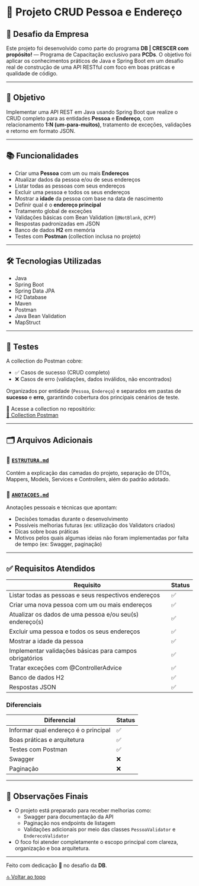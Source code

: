 # 🧠 Projeto CRUD Pessoa e Endereço

## 💼 Desafio da Empresa

Este projeto foi desenvolvido como parte do programa **DB | CRESCER com propósito!** — Programa de Capacitação exclusivo para **PCDs**. O objetivo foi aplicar os conhecimentos práticos de Java e Spring Boot em um desafio real de construção de uma API RESTful com foco em boas práticas e qualidade de código.

---

## 🎯 Objetivo

Implementar uma API REST em Java usando Spring Boot que realize o CRUD completo para as entidades **Pessoa** e **Endereço**, com relacionamento **1:N (um-para-muitos)**, tratamento de exceções, validações e retorno em formato JSON.

---

## 📚 Funcionalidades

- Criar uma **Pessoa** com um ou mais **Endereços**
- Atualizar dados da pessoa e/ou de seus endereços
- Listar todas as pessoas com seus endereços
- Excluir uma pessoa e todos os seus endereços
- Mostrar a **idade** da pessoa com base na data de nascimento
- Definir qual é o **endereço principal**
- Tratamento global de exceções
- Validações básicas com Bean Validation (`@NotBlank`, `@CPF`)
- Respostas padronizadas em JSON
- Banco de dados **H2** em memória
- Testes com **Postman** (collection inclusa no projeto)

---

## 🛠️ Tecnologias Utilizadas

- Java
- Spring Boot
- Spring Data JPA
- H2 Database
- Maven
- Postman
- Java Bean Validation
- MapStruct

---

## 🧪 Testes

A collection do Postman cobre:
- ✅ Casos de sucesso (CRUD completo)
- ❌ Casos de erro (validações, dados inválidos, não encontrados)

Organizados por entidade (`Pessoa`, `Endereço`) e separados em pastas de **sucesso** e **erro**, garantindo cobertura dos principais cenários de teste.

📂 Acesse a collection no repositório:  
[🔗 Collection Postman](https://github.com/yuricapella/desafio_db_crud_pessoa_endereco/tree/main/src/main/java/br/com/db/desafio_crud_pessoa_endereco/postman)

---

## 🗂️ Arquivos Adicionais

### 🔹 [`ESTRUTURA.md`](./ESTRUTURA.md)
Contém a explicação das camadas do projeto, separação de DTOs, Mappers, Models, Services e Controllers, além do padrão adotado.

### 🔹 [`ANOTACOES.md`](./ANOTACOES.md)
Anotações pessoais e técnicas que apontam:
- Decisões tomadas durante o desenvolvimento
- Possíveis melhorias futuras (ex: utilização dos Validators criados)
- Dicas sobre boas práticas
- Motivos pelos quais algumas ideias não foram implementadas por falta de tempo (ex: Swagger, paginação)

---

## ✅ Requisitos Atendidos

| Requisito                                                        | Status |
|------------------------------------------------------------------|--------|
| Listar todas as pessoas e seus respectivos endereços             | ✅     |
| Criar uma nova pessoa com um ou mais endereços                   | ✅     |
| Atualizar os dados de uma pessoa e/ou seu(s) endereço(s)         | ✅     |
| Excluir uma pessoa e todos os seus endereços                     | ✅     |
| Mostrar a idade da pessoa                                        | ✅     |
| Implementar validações básicas para campos obrigatórios         | ✅     |
| Tratar exceções com @ControllerAdvice                            | ✅     |
| Banco de dados H2                                                | ✅     |
| Respostas JSON                                                   | ✅     |

### Diferenciais

| Diferencial                                       | Status |
|--------------------------------------------------|--------|
| Informar qual endereço é o principal             | ✅     |
| Boas práticas e arquitetura                      | ✅     |
| Testes com Postman                               | ✅     |
| Swagger                                          | ❌     |
| Paginação                                        | ❌     |

---

## 📌 Observações Finais

- O projeto está preparado para receber melhorias como:
  - Swagger para documentação da API
  - Paginação nos endpoints de listagem
  - Validações adicionais por meio das classes `PessoaValidator` e `EnderecoValidator`
- O foco foi atender completamente o escopo principal com clareza, organização e boa arquitetura.

---

Feito com dedicação 💙 no desafio da **DB**.

[🔝 Voltar ao topo](#-desafio-crud-pessoa-e-endereço)
